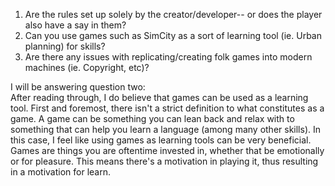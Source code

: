  1) Are the rules set up solely by the creator/developer-- or does the player also have a say in them?
 2) Can you use games such as SimCity as a sort of learning tool (ie. Urban planning) for skills?
 3) Are there any issues with replicating/creating folk games into modern machines (ie. Copyright, etc)?

I will be answering question two:    
After reading through, I do believe that games can be used as a learning tool. First and foremost, there isn't a strict definition to what constitutes as a game. A game can be something you can lean back and relax with to something that can help you learn a language (among many other skills). In this case, I feel like using games as learning tools can be very beneficial. Games are things you are oftentime invested in, whether that be emotionally or for pleasure. This means there's a motivation in playing it, thus resulting in a motivation for learn. 

